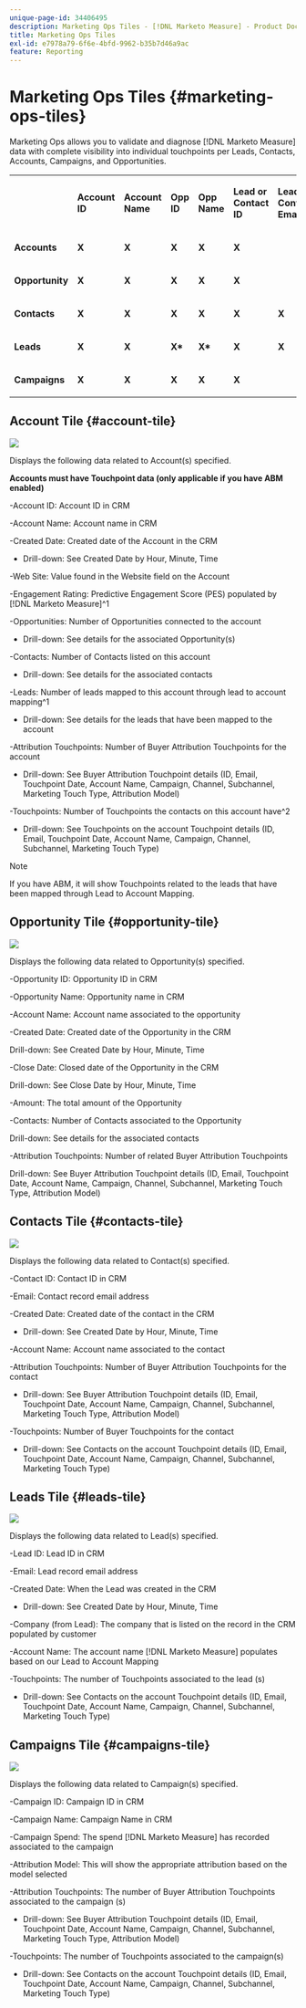 ```yaml
---
unique-page-id: 34406495
description: Marketing Ops Tiles - [!DNL Marketo Measure] - Product Documentation
title: Marketing Ops Tiles
exl-id: e7978a79-6f6e-4bfd-9962-b35b7d46a9ac
feature: Reporting
---
```

# Marketing Ops Tiles {#marketing-ops-tiles}

Marketing Ops allows you to validate and diagnose [!DNL Marketo Measure] data with complete visibility into individual touchpoints per Leads, Contacts, Accounts, Campaigns, and Opportunities.

<table> 
 <colgroup> 
  <col> 
  <col> 
  <col> 
  <col> 
  <col> 
  <col> 
  <col> 
  <col> 
  <col> 
  <col> 
  <col> 
  <col> 
  <col> 
 </colgroup> 
 <tbody> 
  <tr> 
   <td><br></td> 
   <td><p><strong>Account ID</strong></p></td> 
   <td><p><strong>Account Name</strong></p></td> 
   <td><p><strong>Opp ID</strong></p></td> 
   <td><p><strong>Opp Name</strong></p></td> 
   <td><p><strong>Lead or Contact ID</strong></p></td> 
   <td><p><strong>Lead or Contact Email</strong></p></td> 
   <td><p><strong>Campaign ID</strong></p></td> 
   <td><p><strong>Opp Won</strong></p></td> 
   <td><p><strong>Opp Created Date</strong></p></td> 
   <td><p><strong>Opp Close Date</strong></p></td> 
   <td><p><strong>Touchpoint Date</strong></p></td> 
   <td><p><strong>Attribution Model</strong></p></td> 
  </tr> 
  <tr> 
   <td><p><strong>Accounts</strong></p></td> 
   <td><strong>X</strong></td> 
   <td><strong>X</strong></td> 
   <td><strong>X</strong></td> 
   <td><strong>X</strong></td> 
   <td><strong>X</strong></td> 
   <td><br></td> 
   <td><strong>X</strong></td> 
   <td><strong>X</strong></td> 
   <td><strong>X</strong></td> 
   <td><strong>X</strong></td> 
   <td><strong>X</strong></td> 
   <td><strong>X</strong></td> 
  </tr> 
  <tr> 
   <td><p><strong>Opportunity</strong></p></td> 
   <td><strong>X</strong></td> 
   <td><strong>X</strong></td> 
   <td><strong>X</strong></td> 
   <td><strong>X</strong></td> 
   <td><strong>X</strong></td> 
   <td><br></td> 
   <td><strong>X</strong></td> 
   <td><strong>X</strong></td> 
   <td><strong>X</strong></td> 
   <td><strong>X</strong></td> 
   <td><strong>X</strong></td> 
   <td><strong>X</strong></td> 
  </tr> 
  <tr> 
   <td><p><strong>Contacts</strong></p></td> 
   <td><strong>X</strong></td> 
   <td><strong>X</strong></td> 
   <td><strong>X</strong></td> 
   <td><strong>X</strong></td> 
   <td><strong>X</strong></td> 
   <td><strong>X</strong></td> 
   <td><strong>X</strong></td> 
   <td><strong>X</strong></td> 
   <td><strong>X</strong></td> 
   <td><strong>X</strong></td> 
   <td><strong>X</strong></td> 
   <td><strong>X</strong></td> 
  </tr> 
  <tr> 
   <td><p><strong>Leads</strong></p></td> 
   <td><strong>X</strong></td> 
   <td><strong>X</strong></td> 
   <td><strong>X*</strong></td> 
   <td><strong>X*</strong></td> 
   <td><strong>X</strong></td> 
   <td><strong>X</strong></td> 
   <td><strong>X</strong></td> 
   <td><strong>X*</strong></td> 
   <td><strong>X*</strong></td> 
   <td><strong>X*</strong></td> 
   <td><strong>X</strong></td> 
   <td><strong>X</strong></td> 
  </tr> 
  <tr> 
   <td><p><strong>Campaigns</strong></p></td> 
   <td><strong>X</strong></td> 
   <td><strong>X</strong></td> 
   <td><strong>X</strong></td> 
   <td><strong>X</strong></td> 
   <td><strong>X</strong></td> 
   <td><br></td> 
   <td><strong>X</strong></td> 
   <td><strong>X</strong></td> 
   <td><strong>X</strong></td> 
   <td><strong>X</strong></td> 
   <td><strong>X</strong></td> 
   <td><strong>X</strong></td> 
  </tr> 
 </tbody> 
</table>

## Account Tile {#account-tile}

![](assets/one-1.png)

Displays the following data related to Account(s) specified.

**Accounts must have Touchpoint data (only applicable if you have ABM enabled)**

-Account ID: Account ID in CRM

-Account Name: Account name in CRM

-Created Date: Created date of the Account in the CRM

* Drill-down: See Created Date by Hour, Minute, Time

-Web Site: Value found in the Website field on the Account

-Engagement Rating: Predictive Engagement Score (PES) populated by [!DNL Marketo Measure]^1

-Opportunities: Number of Opportunities connected to the account

* Drill-down: See details for the associated Opportunity(s)

-Contacts: Number of Contacts listed on this account

* Drill-down: See details for the associated contacts

-Leads: Number of leads mapped to this account through lead to account mapping^1

* Drill-down: See details for the leads that have been mapped to the account

-Attribution Touchpoints: Number of Buyer Attribution Touchpoints for the account

* Drill-down: See Buyer Attribution Touchpoint details (ID, Email, Touchpoint Date, Account Name, Campaign, Channel, Subchannel, Marketing Touch Type, Attribution Model)

-Touchpoints: Number of Touchpoints the contacts on this account have^2

* Drill-down: See Touchpoints on the account Touchpoint details (ID, Email, Touchpoint Date, Account Name, Campaign, Channel, Subchannel, Marketing Touch Type)

>[!NOTE]
>
>If you have ABM, it will show Touchpoints related to the leads that have been mapped through Lead to Account Mapping.

## Opportunity Tile {#opportunity-tile}

![](assets/two-1.png)

Displays the following data related to Opportunity(s) specified.

-Opportunity ID: Opportunity ID in CRM

-Opportunity Name: Opportunity name in CRM

-Account Name: Account name associated to the opportunity

-Created Date: Created date of the Opportunity in the CRM

Drill-down: See Created Date by Hour, Minute, Time

-Close Date: Closed date of the Opportunity in the CRM

Drill-down: See Close Date by Hour, Minute, Time

-Amount: The total amount of the Opportunity

-Contacts: Number of Contacts associated to the Opportunity

Drill-down: See details for the associated contacts

-Attribution Touchpoints: Number of related Buyer Attribution Touchpoints

Drill-down: See Buyer Attribution Touchpoint details (ID, Email, Touchpoint Date, Account Name, Campaign, Channel, Subchannel, Marketing Touch Type, Attribution Model)

## Contacts Tile {#contacts-tile}

![](assets/three-1.png)

Displays the following data related to Contact(s) specified.

-Contact ID: Contact ID in CRM

-Email: Contact record email address

-Created Date: Created date of the contact in the CRM

* Drill-down: See Created Date by Hour, Minute, Time

-Account Name: Account name associated to the contact

-Attribution Touchpoints: Number of Buyer Attribution Touchpoints for the contact

* Drill-down: See Buyer Attribution Touchpoint details (ID, Email, Touchpoint Date, Account Name, Campaign, Channel, Subchannel, Marketing Touch Type, Attribution Model)

-Touchpoints: Number of Buyer Touchpoints for the contact

* Drill-down: See Contacts on the account Touchpoint details (ID, Email, Touchpoint Date, Account Name, Campaign, Channel, Subchannel, Marketing Touch Type)

## Leads Tile {#leads-tile}

![](assets/four-1.png)

Displays the following data related to Lead(s) specified.

-Lead ID: Lead ID in CRM

-Email: Lead record email address

-Created Date: When the Lead was created in the CRM

* Drill-down: See Created Date by Hour, Minute, Time

-Company (from Lead): The company that is listed on the record in the CRM populated by customer

-Account Name: The account name [!DNL Marketo Measure] populates based on our Lead to Account Mapping

-Touchpoints: The number of Touchpoints associated to the lead (s)

* Drill-down: See Contacts on the account Touchpoint details (ID, Email, Touchpoint Date, Account Name, Campaign, Channel, Subchannel, Marketing Touch Type)

## Campaigns Tile {#campaigns-tile}

![](assets/five-1.png)

Displays the following data related to Campaign(s) specified.

-Campaign ID: Campaign ID in CRM

-Campaign Name: Campaign Name in CRM

-Campaign Spend: The spend [!DNL Marketo Measure] has recorded associated to the campaign

-Attribution Model: This will show the appropriate attribution based on the model selected

-Attribution Touchpoints: The number of Buyer Attribution Touchpoints associated to the campaign (s)

* Drill-down: See Buyer Attribution Touchpoint details (ID, Email, Touchpoint Date, Account Name, Campaign, Channel, Subchannel, Marketing Touch Type, Attribution Model)

-Touchpoints: The number of Touchpoints associated to the campaign(s)

* Drill-down: See Contacts on the account Touchpoint details (ID, Email, Touchpoint Date, Account Name, Campaign, Channel, Subchannel, Marketing Touch Type)
